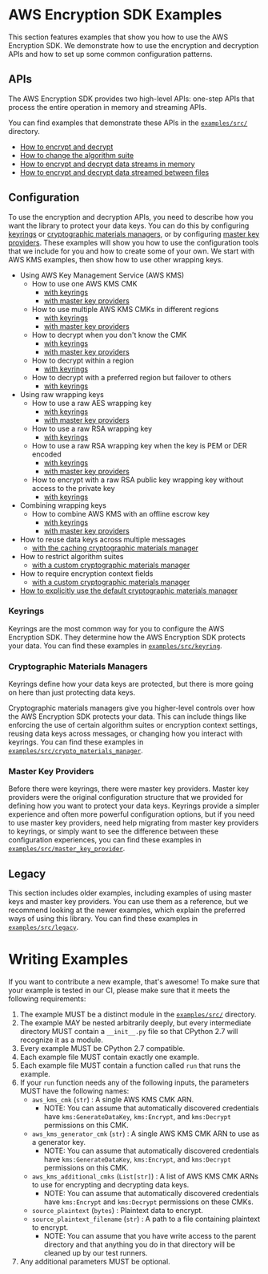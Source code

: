 # AWS Encryption SDK Examples

This section features examples that show you
how to use the AWS Encryption SDK.
We demonstrate how to use the encryption and decryption APIs
and how to set up some common configuration patterns.

## APIs

The AWS Encryption SDK provides two high-level APIs:
one-step APIs that process the entire operation in memory
and streaming APIs.

You can find examples that demonstrate these APIs
in the [`examples/src/`](./src) directory.

* [How to encrypt and decrypt](./src/onestep_defaults.py)
* [How to change the algorithm suite](./src/onestep_unsigned.py)
* [How to encrypt and decrypt data streams in memory](./src/in_memory_streaming_defaults.py)
* [How to encrypt and decrypt data streamed between files](./src/file_streaming_defaults.py)

## Configuration

To use the encryption and decryption APIs,
you need to describe how you want the library to protect your data keys.
You can do this by configuring
[keyrings](#keyrings) or [cryptographic materials managers](#cryptographic-materials-managers),
or by configuring [master key providers](#master-key-providers).
These examples will show you how to use the configuration tools that we include for you
and how to create some of your own.
We start with AWS KMS examples, then show how to use other wrapping keys.

* Using AWS Key Management Service (AWS KMS)
    * How to use one AWS KMS CMK
        * [with keyrings](./src/keyring/aws_kms/single_cmk.py)
        * [with master key providers](./src/master_key_provider/aws_kms/single_cmk.py)
    * How to use multiple AWS KMS CMKs in different regions
        * [with keyrings](./src/keyring/aws_kms/multiple_regions.py)
        * [with master key providers](./src/master_key_provider/aws_kms/multiple_regions.py)
    * How to decrypt when you don't know the CMK
        * [with keyrings](./src/keyring/aws_kms/discovery_decrypt.py)
        * [with master key providers](./src/master_key_provider/aws_kms/discovery_decrypt.py)
    * How to decrypt within a region
        * [with keyrings](./src/keyring/aws_kms/discovery_decrypt_in_region_only.py)
    * How to decrypt with a preferred region but failover to others
        * [with keyrings](./src/keyring/aws_kms/discovery_decrypt_with_preferred_regions.py)
* Using raw wrapping keys
    * How to use a raw AES wrapping key
        * [with keyrings](./src/keyring/raw_aes/raw_aes.py)
        * [with master key providers](./src/master_key_provider/raw_aes/raw_aes.py)
    * How to use a raw RSA wrapping key
        * [with keyrings](./src/keyring/raw_rsa/private_key_only.py)
    * How to use a raw RSA wrapping key when the key is PEM or DER encoded
        * [with keyrings](./src/keyring/raw_rsa/private_key_only_from_pem.py)
        * [with master key providers](./src/master_key_provider/raw_rsa/private_key_only_from_pem.py)
    * How to encrypt with a raw RSA public key wrapping key without access to the private key
        * [with keyrings](./src/keyring/raw_rsa/public_private_key_separate.py)
* Combining wrapping keys
    * How to combine AWS KMS with an offline escrow key
        * [with keyrings](./src/keyring/multi/aws_kms_with_escrow.py)
        * [with master key providers](./src/master_key_provider/multi/aws_kms_with_escrow.py)
* How to reuse data keys across multiple messages
    * [with the caching cryptographic materials manager](./src/crypto_materials_manager/caching/simple_cache.py)
* How to restrict algorithm suites
    * [with a custom cryptographic materials manager](src/crypto_materials_manager/custom/algorithm_suite_enforcement.py)
* How to require encryption context fields
    * [with a custom cryptographic materials manager](src/crypto_materials_manager/custom/requiring_encryption_context_fields.py)
* [How to explicitly use the default cryptographic materials manager](./src/crypto_materials_manager/explicit_default.py)

### Keyrings

Keyrings are the most common way for you to configure the AWS Encryption SDK.
They determine how the AWS Encryption SDK protects your data.
You can find these examples in [`examples/src/keyring`](./src/keyring).

### Cryptographic Materials Managers

Keyrings define how your data keys are protected,
but there is more going on here than just protecting data keys.

Cryptographic materials managers give you higher-level controls
over how the AWS Encryption SDK protects your data.
This can include things like
enforcing the use of certain algorithm suites or encryption context settings,
reusing data keys across messages,
or changing how you interact with keyrings.
You can find these examples in
[`examples/src/crypto_materials_manager`](./src/crypto_materials_manager).

### Master Key Providers

Before there were keyrings, there were master key providers.
Master key providers were the original configuration structure
that we provided for defining how you want to protect your data keys.
Keyrings provide a simpler experience and often more powerful configuration options,
but if you need to use master key providers,
need help migrating from master key providers to keyrings,
or simply want to see the difference between these configuration experiences,
you can find these examples in [`examples/src/master_key_provider`](./src/master_key_provider).

## Legacy

This section includes older examples,
including examples of using master keys and master key providers.
You can use them as a reference,
but we recommend looking at the newer examples, which explain the preferred ways of using this library.
You can find these examples in [`examples/src/legacy`](./src/legacy).

# Writing Examples

If you want to contribute a new example, that's awesome!
To make sure that your example is tested in our CI,
please make sure that it meets the following requirements:

1. The example MUST be a distinct module in the [`examples/src/`](./src) directory.
1. The example MAY be nested arbitrarily deeply,
    but every intermediate directory MUST contain a `__init__.py` file
    so that CPython 2.7 will recognize it as a module.
1. Every example MUST be CPython 2.7 compatible.
1. Each example file MUST contain exactly one example.
1. Each example file MUST contain a function called `run` that runs the example.
1. If your `run` function needs any of the following inputs,
    the parameters MUST have the following names:
    * `aws_kms_cmk` (`str`) : A single AWS KMS CMK ARN.
        * NOTE: You can assume that automatically discovered credentials have
            `kms:GenerateDataKey`, `kms:Encrypt`, and `kms:Decrypt` permissions on this CMK.
    * `aws_kms_generator_cmk` (`str`) : A single AWS KMS CMK ARN to use as a generator key.
        * NOTE: You can assume that automatically discovered credentials have
            `kms:GenerateDataKey`, `kms:Encrypt`, and `kms:Decrypt` permissions on this CMK.
    * `aws_kms_additional_cmks` (`List[str]`) :
        A list of AWS KMS CMK ARNs to use for encrypting and decrypting data keys.
        * NOTE: You can assume that automatically discovered credentials have
            `kms:Encrypt` and `kms:Decrypt` permissions on these CMKs.
    * `source_plaintext` (`bytes`) : Plaintext data to encrypt.
    * `source_plaintext_filename` (`str`) : A path to a file containing plaintext to encrypt.
        * NOTE: You can assume that you have write access to the parent directory
            and that anything you do in that directory will be cleaned up
            by our test runners.
1. Any additional parameters MUST be optional.
